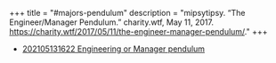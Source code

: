 +++
title = "#majors-pendulum"
description = "mipsytipsy. “The Engineer/Manager Pendulum.” charity.wtf, May 11, 2017. https://charity.wtf/2017/05/11/the-engineer-manager-pendulum/."
+++
- [202105131622 Engineering or Manager pendulum](/zettelkasten/202105131622-engineering-or-manager-pendulum)
